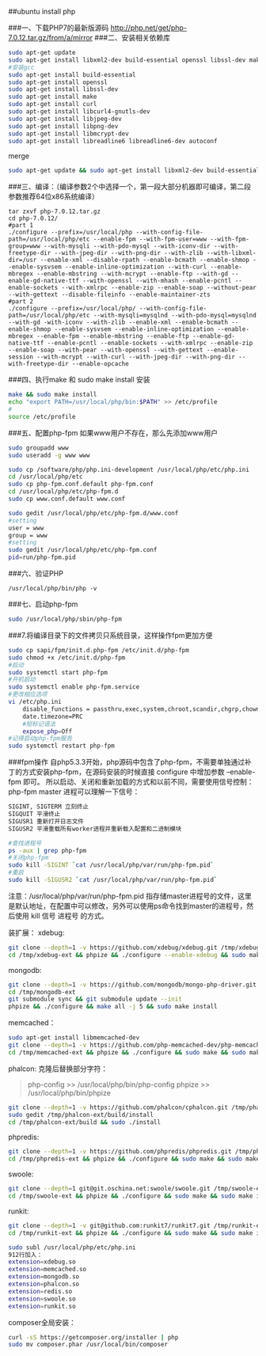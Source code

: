 ##ubuntu install php


###一、下载PHP7的最新版源码
http://php.net/get/php-7.0.12.tar.gz/from/a/mirror
###二、安装相关依赖库
```sh
sudo apt-get update
sudo apt-get install libxml2-dev build-essential openssl libssl-dev make curl libcurl4-gnutls-dev libjpeg-dev libpng-dev libmcrypt-dev libreadline6 libreadline6-dev 
#安装gcc
sudo apt-get install build-essential
sudo apt-get install openssl 
sudo apt-get install libssl-dev 
sudo apt-get install make
sudo apt-get install curl
sudo apt-get install libcurl4-gnutls-dev
sudo apt-get install libjpeg-dev
sudo apt-get install libpng-dev
sudo apt-get install libmcrypt-dev
sudo apt-get install libreadline6 libreadline6-dev autoconf
```
merge
```sh
sudo apt-get update && sudo apt-get install libxml2-dev build-essential openssl libssl-dev make curl libcurl4-gnutls-dev libjpeg-dev libpng-dev libmcrypt-dev libreadline6 libreadline6-dev libfreetype6-dev autoconf
```
###三、编译：（编译参数2个中选择一个，第一段大部分机器即可编译，第二段参数推荐64位x86系统编译）
```
tar zxvf php-7.0.12.tar.gz
cd php-7.0.12/
#part 1
./configure --prefix=/usr/local/php --with-config-file-path=/usr/local/php/etc --enable-fpm --with-fpm-user=www --with-fpm-group=www --with-mysqli --with-pdo-mysql --with-iconv-dir --with-freetype-dir --with-jpeg-dir --with-png-dir --with-zlib --with-libxml-dir=/usr --enable-xml --disable-rpath --enable-bcmath --enable-shmop --enable-sysvsem --enable-inline-optimization --with-curl --enable-mbregex --enable-mbstring --with-mcrypt --enable-ftp --with-gd --enable-gd-native-ttf --with-openssl --with-mhash --enable-pcntl --enable-sockets --with-xmlrpc --enable-zip --enable-soap --without-pear --with-gettext --disable-fileinfo --enable-maintainer-zts
#part 2
./configure --prefix=/usr/local/php/ --with-config-file-path=/usr/local/php/etc --with-mysqli=mysqlnd --with-pdo-mysql=mysqlnd --with-gd -with-iconv --with-zlib --enable-xml --enable-bcmath --enable-shmop --enable-sysvsem --enable-inline-optimization --enable-mbregex --enable-fpm --enable-mbstring --enable-ftp --enable-gd-native-ttf --enable-pcntl --enable-sockets --with-xmlrpc --enable-zip --enable-soap --with-pear --with-openssl --with-gettext --enable-session --with-mcrypt --with-curl --with-jpeg-dir --with-png-dir --with-freetype-dir --enable-opcache
```
###四、执行make 和 sudo make install 安装
```sh
make && sudo make install
echo "export PATH=/usr/local/php/bin:$PATH" >> /etc/profile
#
source /etc/profile
```
###五、配置php-fpm
如果www用户不存在，那么先添加www用户
```sh
sudo groupadd www
sudo useradd -g www www
```

```sh
sudo cp /software/php/php.ini-development /usr/local/php/etc/php.ini
cd /usr/local/php/etc
sudo cp php-fpm.conf.default php-fpm.conf
cd /usr/local/php/etc/php-fpm.d
sudo cp www.conf.default www.conf

sudo gedit /usr/local/php/etc/php-fpm.d/www.conf
#setting
user = www
group = www
#setting
sudo gedit /usr/local/php/etc/php-fpm.conf
pid=run/php-fpm.pid
```

###六、验证PHP
```
/usr/local/php/bin/php -v
```
###七、启动php-fpm
```sh
sudo /usr/local/php/sbin/php-fpm
```
###7.将编译目录下的文件拷贝只系统目录，这样操作fpm更加方便
```sh
sudo cp sapi/fpm/init.d.php-fpm /etc/init.d/php-fpm
sudo chmod +x /etc/init.d/php-fpm
#启动
sudo systemctl start php-fpm
#开机启动
sudo systemctl enable php-fpm.service
#更改相应选项
vi /etc/php.ini
	disable_functions = passthru,exec,system,chroot,scandir,chgrp,chown,shell_exec,proc_open,proc_get_status,ini_alter,ini_alter,ini_restore,dl,openlog,syslog,readlink,symlink,popepassthru,stream_socket_server,escapeshellcmd,dll,popen,disk_free_space,checkdnsrr,checkdnsrr,getservbyname,getservbyport,disk_total_space,posix_ctermid,posix_get_last_error,posix_getcwd, posix_getegid,posix_geteuid,posix_getgid, posix_getgrgid,posix_getgrnam,posix_getgroups,posix_getlogin,posix_getpgid,posix_getpgrp,posix_getpid, posix_getppid,posix_getpwnam,posix_getpwuid, posix_getrlimit, posix_getsid,posix_getuid,posix_isatty, posix_kill,posix_mkfifo,posix_setegid,posix_seteuid,posix_setgid, posix_setpgid,posix_setsid,posix_setuid,posix_strerror,posix_times,posix_ttyname,posix_uname
	date.timezone=PRC
	#短标记语法
	expose_php=Off
#记得启动php-fpm服务
sudo systemctl restart php-fpm
```
###fpm操作
自php5.3.3开始，php源码中包含了php-fpm，不需要单独通过补丁的方式安装php-fpm，在源码安装的时候直接 configure 中增加参数 –enable-fpm 即可。
所以启动、关闭和重新加载的方式和以前不同，需要使用信号控制：
php-fpm master 进程可以理解一下信号：
```sh
SIGINT, SIGTERM 立刻终止
SIGQUIT 平滑终止
SIGUSR1 重新打开日志文件
SIGUSR2 平滑重载所有worker进程并重新载入配置和二进制模块
```
```sh
#查找进程号
ps -aux | grep php-fpm
#关闭php-fpm
sudo kill -SIGINT `cat /usr/local/php/var/run/php-fpm.pid`
#重启
sudo kill -SIGUSR2 `cat /usr/local/php/var/run/php-fpm.pid`
```
注意：/usr/local/php/var/run/php-fpm.pid 指存储master进程号的文件，这里是默认地址，在配置中可以修改，另外可以使用ps命令找到master的进程号，然后使用 kill 信号 进程号 的方式。


装扩展：
xdebug:
```sh
git clone --depth=1 -v https://github.com/xdebug/xdebug.git /tmp/xdebug-ext
cd /tmp/xdebug-ext && phpize && ./configure --enable-xdebug && sudo make && sudo make install
```

mongodb:
```sh
git clone --depth=1 -v https://github.com/mongodb/mongo-php-driver.git /tmp/mongodb-ext
cd /tmp/mongodb-ext
git submodule sync && git submodule update --init
phpize && ./configure && make all -j 5 && sudo make install
```

memcached：
```sh
sudo apt-get install libmemcached-dev
git clone --depth=1 -v https://github.com/php-memcached-dev/php-memcached.git /tmp/memcached-ext
cd /tmp/memcached-ext && phpize && ./configure && sudo make && sudo make install
```

phalcon:
克隆后替换部分字符：
>php-config  >>  /usr/local/php/bin/php-config
>phpize  >>  /usr/local/php/bin/phpize

```sh
git clone --depth=1 -v https://github.com/phalcon/cphalcon.git /tmp/phalcon-ext
sudo gedit /tmp/phalcon-ext/build/install
cd /tmp/phalcon-ext/build && sudo ./install
```

phpredis:
```sh
git clone --depth=1 -v https://github.com/phpredis/phpredis.git /tmp/phpredis-ext
cd /tmp/phpredis-ext && phpize && ./configure && sudo make && sudo make install
```

swoole:
```sh
git clone --depth=1 git@git.oschina.net:swoole/swoole.git /tmp/swoole-ext
cd /tmp/swoole-ext && phpize && ./configure && sudo make && sudo make install
```

runkit:
```sh
git clone --depth=1 -v git@github.com:runkit7/runkit7.git /tmp/runkit-ext
cd /tmp/runkit-ext && phpize && ./configure && sudo make && sudo make install
```

```sh
sudo subl /usr/local/php/etc/php.ini
912行加入：
extension=xdebug.so
extension=memcached.so
extension=mongodb.so
extension=phalcon.so
extension=redis.so
extension=swoole.so
extension=runkit.so
```

composer全局安装：
```sh
curl -sS https://getcomposer.org/installer | php
sudo mv composer.phar /usr/local/bin/composer
```